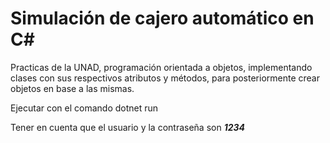 # Simulación de cajero automático en C#

Practicas de la UNAD, programación orientada a objetos, implementando clases con sus respectivos atributos y métodos, para posteriormente crear objetos en base a las mismas.    
  
Ejecutar con el comando dotnet run  

Tener en cuenta que el usuario y la contraseña son _**1234**_
